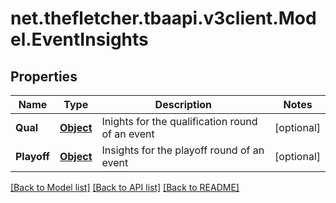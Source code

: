
# net.thefletcher.tbaapi.v3client.Model.EventInsights

## Properties

Name | Type | Description | Notes
------------ | ------------- | ------------- | -------------
**Qual** | [**Object**](.md) | Inights for the qualification round of an event | [optional] 
**Playoff** | [**Object**](.md) | Insights for the playoff round of an event | [optional] 

[[Back to Model list]](../README.md#documentation-for-models)
[[Back to API list]](../README.md#documentation-for-api-endpoints)
[[Back to README]](../README.md)

